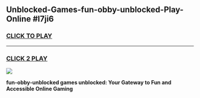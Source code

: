 
## Unblocked-Games-fun-obby-unblocked-Play-Online #l7ji6
<h3>
<a href="https://news.freeplayer.one?title=fun-obby-unblocked&ref=3">CLICK TO PLAY</a></h3>
<hr>

<h3>
<a href="https://news.freeplayer.one?title=fun-obby-unblocked&ref=3">CLICK 2 PLAY</a>
  
</h3>

<a href="https://news.freeplayer.one?title=fun-obby-unblocked&ref=3"><img src="https://clearcache.store/games.png"></a>


**fun-obby-unblocked games unblocked: Your Gateway to Fun and Accessible Online Gaming**
